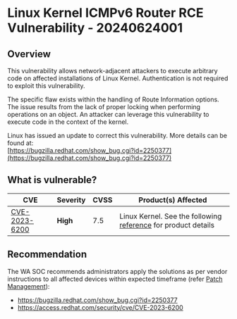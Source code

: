 # Linux Kernel ICMPv6 Router RCE Vulnerability - 20240624001

## Overview

 This vulnerability allows network-adjacent attackers to execute arbitrary code on affected installations of Linux Kernel. Authentication is not required to exploit this vulnerability.

The specific flaw exists within the handling of Route Information options. The issue results from the lack of proper locking when performing operations on an object. An attacker can leverage this vulnerability to execute code in the context of the kernel.

Linux has issued an update to correct this vulnerability. More details can be found at:  
[https://bugzilla.redhat.com/show_bug.cgi?id=2250377](https://bugzilla.redhat.com/show_bug.cgi?id=2250377)

## What is vulnerable?

| CVE | Severity | CVSS | Product(s) Affected |
| -- | -- | -- | -- |
|[CVE-2023-6200](https://nvd.nist.gov/vuln/detail/CVE-2023-6200)| **High** | 7.5 | Linux Kernel. See the following [reference](https://www.cve.org/CVERecord?id=CVE-2023-6200) for product details |


## Recommendation

The WA SOC recommends administrators apply the solutions as per vendor instructions to all affected devices within expected timeframe (refer [Patch Management](../guidelines/patch-management.md)):

- https://bugzilla.redhat.com/show_bug.cgi?id=2250377
- https://access.redhat.com/security/cve/CVE-2023-6200
